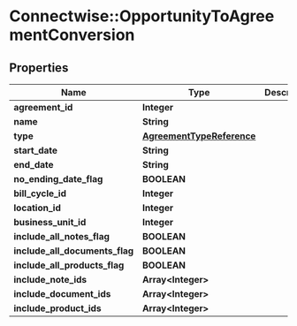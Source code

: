 # Connectwise::OpportunityToAgreementConversion

## Properties
Name | Type | Description | Notes
------------ | ------------- | ------------- | -------------
**agreement_id** | **Integer** |  | [optional] 
**name** | **String** |  | [optional] 
**type** | [**AgreementTypeReference**](AgreementTypeReference.md) |  | [optional] 
**start_date** | **String** |  | [optional] 
**end_date** | **String** |  | [optional] 
**no_ending_date_flag** | **BOOLEAN** |  | [optional] 
**bill_cycle_id** | **Integer** |  | [optional] 
**location_id** | **Integer** |  | [optional] 
**business_unit_id** | **Integer** |  | [optional] 
**include_all_notes_flag** | **BOOLEAN** |  | [optional] 
**include_all_documents_flag** | **BOOLEAN** |  | [optional] 
**include_all_products_flag** | **BOOLEAN** |  | [optional] 
**include_note_ids** | **Array&lt;Integer&gt;** |  | [optional] 
**include_document_ids** | **Array&lt;Integer&gt;** |  | [optional] 
**include_product_ids** | **Array&lt;Integer&gt;** |  | [optional] 


